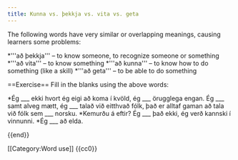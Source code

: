 ```yaml
---
title: Kunna vs. þekkja vs. vita vs. geta
---
```


<level a1/>

The following words have very similar or overlapping meanings, causing learners some problems:

*'''að þekkja''' – to know someone, to recognize someone or something
*'''að vita''' – to know something
*'''að kunna''' – to know how to do something (like a skill)
*'''að geta''' – to be able to do something

==Exercise==
Fill in the blanks using the above words:

*Ég ___ ekki hvort ég eigi að koma í kvöld, ég ___ örugglega engan. Ég ___ samt alveg mætt, ég ___ talað við eitthvað fólk, það er alltaf gaman að tala við fólk sem ___ norsku.
*Kemurðu á eftir? Ég ___ það ekki, ég verð kannski í vinnunni.
*Ég ___ að elda.

{{end}}

[[Category:Word use]]
<noinclude>{{cc0}}</noinclude>